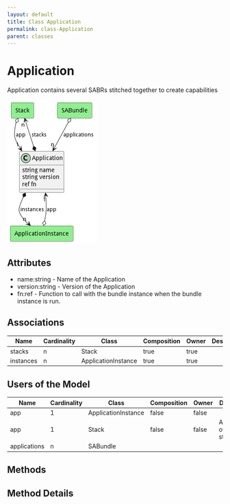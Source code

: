 ```yaml
---
layout: default
title: Class Application
permalink: class-Application
parent: classes
---
```


# Application

Application contains several SABRs stitched together to create capabilities

![Logical Diagram](./logical.png)

## Attributes

* name:string - Name of the Application
* version:string - Version of the Application
* fn:ref - Function to call with the bundle instance when the bundle instance is run.


## Associations

| Name | Cardinality | Class | Composition | Owner | Description |
| --- | --- | --- | --- | --- | --- |
| stacks | n | Stack | true | true |  |
| instances | n | ApplicationInstance | true | true |  |



## Users of the Model

| Name | Cardinality | Class | Composition | Owner | Description |
| --- | --- | --- | --- | --- | --- |
| app | 1 | ApplicationInstance | false | false |  |
| app | 1 | Stack | false | false | Applications of the stacks |
| applications | n | SABundle |  |  |  |





## Methods


<h2>Method Details</h2>
    

